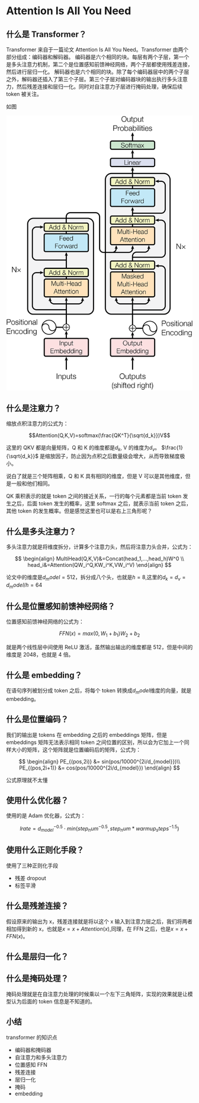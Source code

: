 # Attention Is All You Need

## 什么是 Transformer？

Transformer 来自于一篇论文 Attention Is All You Need。Transformer 由两个部分组成：编码器和解码器。
编码器是六个相同的块。每层有两个子层，第一个是多头注意力机制，第二个是位置感知前馈神经网络，两个子层都使用残差连接，然后进行层归一化。
解码器也是六个相同的块。除了每个编码器层中的两个子层之外，解码器还插入了第三个子层。第三个子层对编码器块的输出执行多头注意力，然后残差连接和层归一化。同时对自注意力子层进行掩码处理，确保后续 token 被关注。

如图

![transformers structure](../assets/transformer.png)

## 什么是注意力？

缩放点积注意力的公式为：

$$Attention(Q,K,V)=softmax(\frac{QK^T}{\sqrt{d_k}})V$$

这里的 QKV 都是向量矩阵，Q 和 K 的维度都是$d_k$, V 的维度为$d_v$。
$\frac{1}{\sqrt{d_k}}$ 是缩放因子，防止因为点积之后数量级会增大，从而导致梯度极小。

说白了就是三个矩阵相乘，Q 和 K 具有相同的维度，但是 V 可以是其他维度，但是一般和他们相同。

QK 乘积表示的就是 token 之间的接近关系，一行的每个元素都是当前 token 发生之后，后面 token 发生的概率，这里 softmax 之后，就表示当前 token 之后，其他 token 的发生概率。但是感觉这里也可以是右上三角形呢？

## 什么是多头注意力？

多头注意力就是将维度拆分，计算多个注意力头，然后将注意力头合并，公式为：

$$
\begin{align}
MultiHead(Q,K,V)&=Concat(head_1,...,head_h)W^0 \\
head_i&=Attention(QW_i^Q,KW_i^K,VW_i^V)
\end{align}
$$

论文中的维度是$d_model=512$，拆分成八个头，也就是$h=8$,这里的$d_k=d_v=d_model/h=64$

## 什么是位置感知前馈神经网络？

位置感知前馈神经网络的公式为：

$$FFN(x)=max(0, W_1+b_1)W_2+b_2$$

就是两个线性层中间使用 ReLU 激活，虽然输出输出的维度都是 512，但是中间的维度是 2048，也就是 4 倍。

## 什么是 embedding？

在语句序列被划分成 token 之后，将每个 token 转换成$d_model$维度的向量，就是 embedding。

## 什么是位置编码？

我们的输出是 tokens 在 embedding 之后的 embeddings 矩阵，但是 embeddings 矩阵无法表示相同 token 之间位置的区别，所以会为它加上一个同样大小的矩阵，这个矩阵就是位置编码后的矩阵，公式为：

$$
\begin{align}
PE_{(pos,2i)} &= sin(pos/10000^{2i/d_{model}})\\
PE_{(pos,2i+1)} &= cos(pos/10000^{2i/d_{model}})
\end{align}
$$

公式原理就不太懂

## 使用什么优化器？

使用的是 Adam 优化器，公式为：

$$
lrate = d_{model}^{-0.5} \cdot min(step_num^{-0.5}, step_num*warmup_steps^{-1.5})
$$

## 使用什么正则化手段？

使用了三种正则化手段

- 残差 dropout
- 标签平滑

## 什么是残差连接？

假设原来的输出为 x，残差连接就是将以这个 x 输入到注意力层之后，我们将两者相加得到新的 x，也就是$x = x + Attention(x)$,同理，在 FFN 之后，也是$x = x + FFN(x)$。

## 什么是层归一化？

## 什么是掩码处理？

掩码处理就是在自注意力处理的时候乘以一个左下三角矩阵，实现的效果就是让模型认为后面的 token 信息是不知道的。

## 小结

transformer 的知识点

- 编码器和掩码器
- 自注意力和多头注意力
- 位置感知 FFN
- 残差连接
- 层归一化
- 掩码
- embedding
